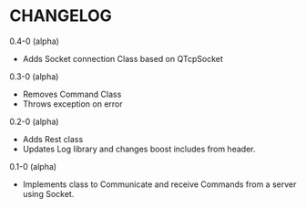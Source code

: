 CHANGELOG
=========

0.4-0 (alpha)

 - Adds Socket connection Class based on QTcpSocket

0.3-0 (alpha)

 - Removes Command Class
 - Throws exception on error

0.2-0 (alpha)

 - Adds Rest class
 - Updates Log library and changes boost includes from header.

0.1-0 (alpha)

 - Implements class to Communicate and receive Commands from a server using Socket.
